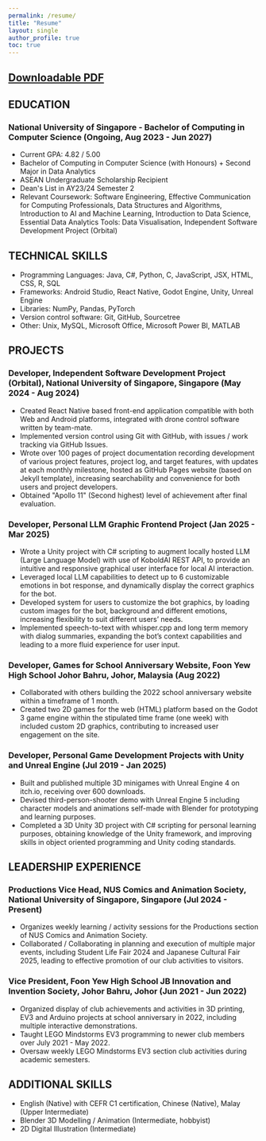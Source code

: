 ```yaml
---
permalink: /resume/
title: "Resume"
layout: single
author_profile: true
toc: true
---
```


## [Downloadable PDF](https://drive.google.com/file/d/1fYfHg5ChuDXXZ0z48jM7gWCu3mzDQIvD/view?usp=sharing)

## EDUCATION
### National University of Singapore - Bachelor of Computing in Computer Science (Ongoing, Aug 2023 - Jun 2027)
- Current GPA: 4.82 / 5.00
- Bachelor of Computing in Computer Science (with Honours) + Second Major in Data Analytics
- ASEAN Undergraduate Scholarship Recipient
- Dean's List in AY23/24 Semester 2
- Relevant Coursework: Software Engineering, Effective Communication for Computing Professionals, Data Structures and 
Algorithms, Introduction to AI and Machine Learning, Introduction to Data Science, Essential Data Analytics Tools: Data Visualisation, Independent Software 
Development Project (Orbital) 

## TECHNICAL SKILLS
- Programming Languages: Java, C#, Python, C, JavaScript, JSX, HTML, CSS, R, SQL
- Frameworks: Android Studio, React Native, Godot Engine, Unity, Unreal Engine
- Libraries: NumPy, Pandas, PyTorch
- Version control software: Git, GitHub, Sourcetree
- Other: Unix, MySQL, Microsoft Office, Microsoft Power BI, MATLAB
   
## PROJECTS
### Developer, Independent Software Development Project (Orbital), National University of Singapore, Singapore (May 2024 - Aug 2024)
- Created React Native based front-end application compatible with both Web and Android platforms, integrated with drone control software written by team-mate.
- Implemented version control using Git with GitHub, with issues / work tracking via GitHub Issues.
- Wrote over 100 pages of project documentation recording development of various project features, project log, and target features, with updates at each monthly milestone, hosted as GitHub Pages website (based on Jekyll template), increasing searchability and convenience for both users and project developers.
- Obtained "Apollo 11" (Second highest) level of achievement after final evaluation.
  
### Developer, Personal LLM Graphic Frontend Project (Jan 2025 - Mar 2025)
- Wrote a Unity project with C# scripting to augment locally hosted LLM (Large Language Model) with use of KoboldAI REST API, to provide an intuitive and responsive graphical user interface for local AI interaction.
- Leveraged local LLM capabilities to detect up to 6 customizable emotions in bot response, and dynamically display the correct graphics for the bot.
- Developed system for users to customize the bot graphics, by loading custom images for the bot, background and different emotions, increasing flexibility to suit different users’ needs.
- Implemented speech-to-text with whisper.cpp and long term memory with dialog summaries, expanding the bot’s context capabilities and leading to a more fluid experience for user input.


### Developer, Games for School Anniversary Website, Foon Yew High School Johor Bahru, Johor, Malaysia (Aug 2022)
- Collaborated with others building the 2022 school anniversary website within a timeframe of 1 month.
- Created two 2D games for the web (HTML) platform based on the Godot 3 game engine within the stipulated time frame (one week) with included custom 2D graphics, contributing to increased user engagement on the site.

### Developer, Personal Game Development Projects with Unity and Unreal Engine (Jul 2019 - Jan 2025)
- Built and published multiple 3D minigames with Unreal Engine 4 on itch.io, receiving over 600 downloads.
- Devised third-person-shooter demo with Unreal Engine 5 including character models and animations self-made with Blender for prototyping and learning purposes.
- Completed a 3D Unity 3D project with C# scripting for personal learning purposes, obtaining knowledge of the Unity framework, and improving skills in object oriented programming and Unity coding standards.
   
## LEADERSHIP EXPERIENCE
### Productions Vice Head, NUS Comics and Animation Society, National University of Singapore, Singapore (Jul 2024 - Present)
- Organizes weekly learning / activity sessions for the Productions section of NUS Comics and Animation Society.
- Collaborated / Collaborating in planning and execution of multiple major events, including Student Life Fair 2024 and Japanese Cultural Fair 2025, leading to effective promotion of our club activities to visitors.

### Vice President, Foon Yew High School JB Innovation and Invention Society, Johor Bahru, Johor (Jun 2021 - Jun 2022)
- Organized display of club achievements and activities in 3D printing, EV3 and Arduino projects at school anniversary in 2022, including multiple interactive demonstrations.
- Taught LEGO Mindstorms EV3 programming to newer club members over July 2021 - May 2022.
- Oversaw weekly LEGO Mindstorms EV3 section club activities during academic semesters.

## ADDITIONAL SKILLS 
- English (Native) with CEFR C1 certification, Chinese (Native), Malay (Upper Intermediate)
- Blender 3D Modelling / Animation (Intermediate, hobbyist)
- 2D Digital Illustration (Intermediate)







